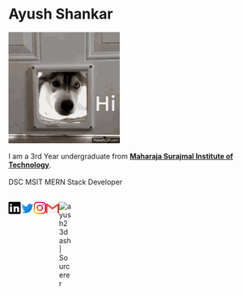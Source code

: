 <!-- ### Hi there 👋 --!>

<!--
**Ayush23Dash/Ayush23Dash** is a ✨ _special_ ✨ repository because its `README.md` (this file) appears on your GitHub profile.

Here are some ideas to get you started:

- 🔭 I’m currently working on ...
- 🌱 I’m currently learning ...
- 👯 I’m looking to collaborate on ...
- 🤔 I’m looking for help with ...
- 💬 Ask me about ...
- 📫 How to reach me: ...
- 😄 Pronouns: ...
- ⚡ Fun fact: ...
-->
# Ayush Shankar&nbsp;
<img src="https://github.com/ayush23dash/ayush23dash/blob/master/assets/hi.gif">

<p>
    I am a 3rd Year undergraduate from <a href="http://www.msit.in/"> <b>Maharaja Surajmal Institute of Technology</b></a>. <br><br>
    DSC MSIT
    MERN Stack Developer  
</p>


<br>





  <a href="https://www.linkedin.com/in/ayush23dash/">
    <img align="left" alt="ayush23dash | Linkedin" width="24px" src="https://github.com/ayush23dash/ayush23dash/blob/master/assets/linkedin.svg" />
  </a>
  <a href="https://twitter.com/ayush23dash">
    <img align="left" alt="ayush23dash | Twitter" width="26px" src="https://github.com/ayush23dash/ayush23dash/blob/master/assets/twitter.svg" />
  </a>
  <a href="https://www.instagram.com/ayush_shankar">
    <img align="left" alt="ayush23dash | Instagram" width="24px" src="https://github.com/ayush23dash/ayush23dash/blob/master/assets/instagram.svg" />
  </a>
  <a href="mailto:ayushshanker23@gmail.com">
    <img align="left" alt="ayush23dash | Gmail" width="26px" src="https://github.com/ayush23dash/ayush23dash/blob/master/assets/gmail.svg" />
  </a>
  <a href="https://sourcerer.io/ayush23dash">
    <img align="left" alt="ayush23dash | Sourcerer" width="24px" src="https://sourcerer.io/icons/favicon-16x16.png" />
  </a>

<br><br>


